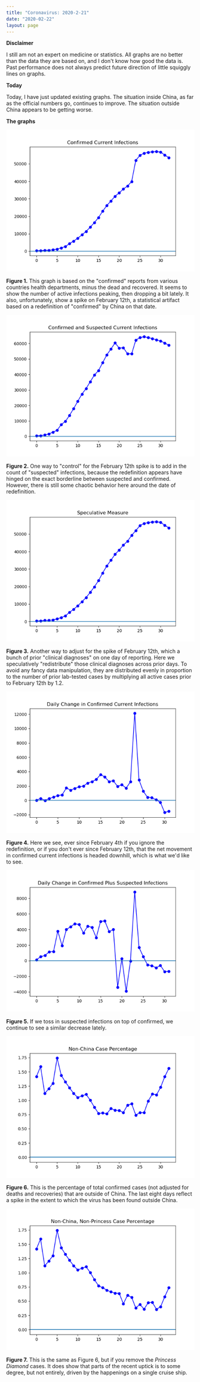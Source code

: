 ```yaml
---
title: "Coronavirus: 2020-2-21"
date: "2020-02-22"
layout: page
---
```


**Disclaimer**

I still am not an expert on medicine or statistics. All graphs are no better than the data they are based on, and I don't know how good the data is. Past performance does not always predict future direction of little squiggly lines on graphs.

**Today**

Today, I have just updated existing graphs. The situation inside China, as far as the official numbers go, continues to improve. The situation outside China appears to be getting worse.

**The graphs**

![](../../i/0j.png)

**Figure 1.** This graph is based on the "confirmed" reports from various countries health departments, minus the dead and recovered. It seems to show the number of active infections peaking, then dropping a bit lately. It also, unfortunately, show a spike on February 12th, a statistical artifact based on a redefinition of "confirmed" by China on that date.

![](../../i/0k.png)

**Figure 2.** One way to "control" for the February 12th spike is to add in the count of "suspected" infections, because the redefinition appears have hinged on the exact borderline between suspected and confirmed. However, there is still some chaotic behavior here around the date of redefinition.

![](../../i/0l.png)

**Figure 3.** Another way to adjust for the spike of February 12th, which a bunch of prior "clinical diagnoses" on one day of reporting. Here we speculatively "redistribute" those clinical diagnoses across prior days. To avoid any fancy data manipulation, they are distributed evenly in proportion to the number of prior lab-tested cases by multiplying all active cases prior to February 12th by 1.2.

![](../../i/0m.png)

**Figure 4.** Here we see, ever since February 4th if you ignore the redefinition, or if you don't ever since February 12th, that the net movement in confirmed current infections is headed downhill, which is what we'd like to see.

![](../../i/0n.png)

**Figure 5.** If we toss in suspected infections on top of confirmed, we continue to see a similar decrease lately.

![](../../i/0o.png)

**Figure 6.** This is the percentage of total confirmed cases (not adjusted for deaths and recoveries) that are outside of China. The last eight days reflect a spike in the extent to which the virus has been found outside China.

![](../../i/0p.png)

**Figure 7.** This is the same as Figure 6, but if you remove the _Princess Diamond_ cases. It does show that parts of the recent uptick is to some degree, but not entirely, driven by the happenings on a single cruise ship.
